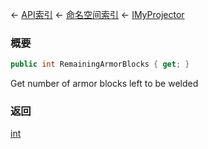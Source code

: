 ← [API索引](Api-Index) ← [命名空间索引](Namespace-Index) ← [IMyProjector](Sandbox.ModAPI.Ingame.IMyProjector)

### 概要

```csharp
public int RemainingArmorBlocks { get; }
```

Get number of armor blocks left to be welded

### 返回

[int](https://docs.microsoft.com/en-us/dotnet/api/System.Int32?view=netframework-4.6)

